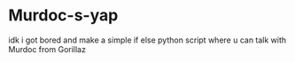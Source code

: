 # Murdoc-s-yap
idk i got bored and make a simple if else python script where u can talk with Murdoc from Gorillaz
